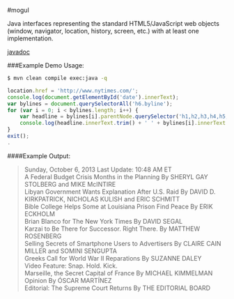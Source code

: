 #mogul

Java interfaces representing the standard HTML5/JavaScript web objects (window, navigator, location, history, screen, etc.) with at least one implementation.

[javadoc](http://snoblind.github.io/mogul)


###Example Demo Usage:

```bash
$ mvn clean compile exec:java -q
```

```javascript
location.href = 'http://www.nytimes.com/';
console.log(document.getElementById('date').innerText);
var bylines = document.querySelectorAll('h6.byline');
for (var i = 0; i < bylines.length; i++) {
    var headline = bylines[i].parentNode.querySelector('h1,h2,h3,h4,h5,h6,h7,h8');
    console.log(headline.innerText.trim() + ' ' + bylines[i].innerText.trim());
}
exit();
.
```

####Example Output:
> Sunday, October 6, 2013 Last Update: 10:48 AM ET  
A Federal Budget Crisis Months in the Planning By SHERYL GAY STOLBERG and MIKE McINTIRE  
Libyan Government Wants Explanation After U.S. Raid By DAVID D. KIRKPATRICK, NICHOLAS KULISH and ERIC SCHMITT  
Bible College Helps Some at Louisiana Prison Find Peace By ERIK ECKHOLM  
Brian Blanco for The New York Times By DAVID SEGAL  
Karzai to Be There for Successor. Right There. By MATTHEW ROSENBERG  
Selling Secrets of Smartphone Users to Advertisers By CLAIRE CAIN MILLER and SOMINI SENGUPTA  
Greeks Call for World War II Reparations By SUZANNE DALEY  
Video Feature:  Snap. Hold. Kick.   
Marseille, the Secret Capital of France By MICHAEL KIMMELMAN  
Opinion By ÓSCAR MARTÍNEZ  
Editorial: The Supreme Court Returns By THE EDITORIAL BOARD  
